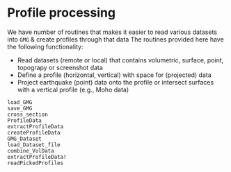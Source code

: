 # Profile processing

We have number of routines that makes it easier to read various datasets into `GMG` & create profiles through that data
The routines provided here have the following functionality:
- Read datasets (remote or local) that contains volumetric, surface, point, topograpy or screenshot data
- Define a profile (horizontal, vertical) with space for (projected) data
- Project earthquake (point) data onto the profile or intersect surfaces with a vertical profile (e.g., Moho data)

```@docs
load_GMG
save_GMG
cross_section
ProfileData
extractProfileData
createProfileData
GMG_Dataset
load_Dataset_file
combine_VolData
extractProfileData!
readPickedProfiles
```